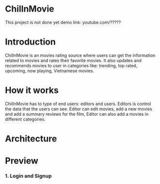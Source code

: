 # ChillnMovie
This project is not done yet
demo link: youtube.com/?????
# Introduction
ChillnMovie is an movies rating source where users can get the information related to movies and rates their favorite movies. It also updates and recommends movies 
to user in categories like: trending, top rated, upcoming, now playing, Vietnamese movies.
# How it works
ChillnMovie has to type of end users: editors and users. Editors is control the data that the users can see. Editor can edit movies, add a new movies and add a summary
reviews for the film, Editor can also add a movies in different categories.
# Architecture
# Preview
### 1. Login and Signup
